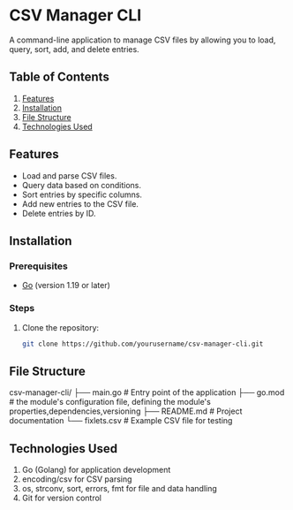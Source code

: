 # CSV Manager CLI
A command-line application to manage CSV files by allowing you to load, query, sort, add, and delete entries.

## Table of Contents
1. [Features](#features)
2. [Installation](#installation)
3. [File Structure](#file-structure)
6. [Technologies Used](#technologies-used)

## Features
- Load and parse CSV files.
- Query data based on conditions.
- Sort entries by specific columns.
- Add new entries to the CSV file.
- Delete entries by ID.

## Installation

### Prerequisites
- [Go](https://golang.org/dl/) (version 1.19 or later)

### Steps
1. Clone the repository:
   ```bash
   git clone https://github.com/yourusername/csv-manager-cli.git

## File Structure

csv-manager-cli/
├── main.go              # Entry point of the application
├── go.mod               # the module's configuration file, defining the module's properties,dependencies,versioning
├── README.md            # Project documentation
└── fixlets.csv          # Example CSV file for testing

## Technologies Used
1. Go (Golang) for application development
2. encoding/csv for CSV parsing
3. os, strconv, sort, errors, fmt for file and data handling
4. Git for version control